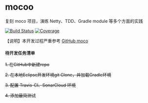 # mocoo
复刻 moco 项目，演练 Netty、TDD、Gradle module 等多个方面的实践

[![Build Status](https://travis-ci.com/welldoer/mocoo.svg?branch=master)](https://travis-ci.com/welldoer/mocoo)
[![Coverage](https://sonarcloud.io/api/project_badges/measure?project=welldoer_mocoo&metric=coverage)](https://sonarcloud.io/dashboard?id=welldoer_mocoo)

【说明】本开发过程严重参考 [GitHub moco](https://github.com/dreamhead/moco.git)


#### 待开发任务清单

~~1. 在GitHub中新建repo~~

~~2. 在本地Eclipse开发环境git Clone，并加载Gradle环境~~

~~3. 配置 Travis-CI、SonarCloud 环境~~

~~4. 添加最简测试~~

